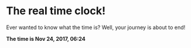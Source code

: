 # The real time clock!

Ever wanted to know what the time is? Well, your journey is about to end!

**The time is Nov 24, 2017, 06:24**